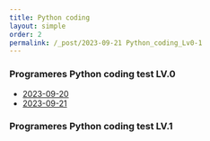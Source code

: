 ```yaml
---
title: Python coding
layout: simple
order: 2
permalink: /_post/2023-09-21 Python_coding_Lv0-1
---
```


### Programeres Python coding test LV.0
- [2023-09-20](https://github.com/Han-Daon/Python-Coding/blob/7cec27a0a9fa26615fdf5275b84b1f47ebd8461f/2023_09_21/%EB%8D%A7%EC%85%88%EC%8B%9D.md)
- [2023-09-21](/literature/stories/Franz_Kafka/饥饿艺术家)

  


### Programeres Python coding test LV.1

